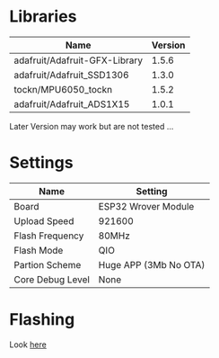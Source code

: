 # Libraries

| Name                          | Version |
| ----------------------------- | ------- |
| adafruit/Adafruit-GFX-Library | 1.5.6   |
| adafruit/Adafruit_SSD1306     | 1.3.0   |
| tockn/MPU6050_tockn           | 1.5.2   |
| adafruit/Adafruit_ADS1X15     | 1.0.1   |

Later Version may work but are not tested ...

# Settings

| Name                | Setting               |
| ------------------- | --------------------- |
| Board               | ESP32 Wrover Module   |
| Upload Speed        | 921600                |
| Flash Frequency     | 80MHz                 |
| Flash Mode          | QIO                   |
| Partion Scheme      | Huge APP (3Mb No OTA) |
| Core Debug Level    | None                  |

# Flashing

Look [here](https://github.com/raphaelbs/esp32-cam-ai-thinker#flashing) 


